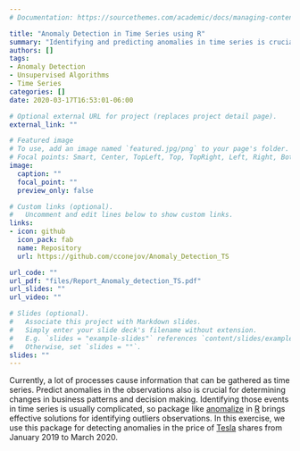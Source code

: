 ```yaml
---
# Documentation: https://sourcethemes.com/academic/docs/managing-content/

title: "Anomaly Detection in Time Series using R"
summary: "Identifying and predicting anomalies in time series is crucial for decision making. So, we are going to use an option in R for doing the work."
authors: []
tags:
- Anomaly Detection
- Unsupervised Algorithms
- Time Series
categories: []
date: 2020-03-17T16:53:01-06:00

# Optional external URL for project (replaces project detail page).
external_link: ""

# Featured image
# To use, add an image named `featured.jpg/png` to your page's folder.
# Focal points: Smart, Center, TopLeft, Top, TopRight, Left, Right, BottomLeft, Bottom, BottomRight.
image:
  caption: ""
  focal_point: ""
  preview_only: false

# Custom links (optional).
#   Uncomment and edit lines below to show custom links.
links:
- icon: github
  icon_pack: fab
  name: Repository
  url: https://github.com/cconejov/Anomaly_Detection_TS

url_code: ""
url_pdf: "files/Report_Anomaly_detection_TS.pdf"
url_slides: ""
url_video: ""

# Slides (optional).
#   Associate this project with Markdown slides.
#   Simply enter your slide deck's filename without extension.
#   E.g. `slides = "example-slides"` references `content/slides/example-slides.md`.
#   Otherwise, set `slides = ""`.
slides: ""
---
```

Currently, a lot of processes cause information that can be gathered as time series. Predict anomalies in the observations also is crucial for determining changes in business patterns and decision making. Identifying those events in time series is usually complicated, so package like [anomalize](https://cran.r-project.org/web/packages/anomalize/index.html) in [R](https://cran.r-project.org/) brings effective
solutions for identifying outliers observations. In this exercise, we use this package for detecting anomalies in the price of [Tesla](https://www.tesla.com/) shares from January 2019 to March 2020.
